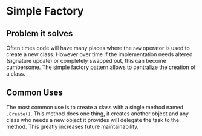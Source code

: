 # Simple Factory

## Problem it solves
Often times code will have many places where the `new` operator is used to create a new class. However over time if the implementation needs altered (signature update) or completely swapped out, this can become cumbersome. The simple factory pattern allows to centralize the creation of a class.

## Common Uses
The most common use is to create a class with a single method named `.Create()`. This method does one thing, it creates another object and any class who needs a new object it provides will delegate the task to the method. This greatly increases future maintainability.
